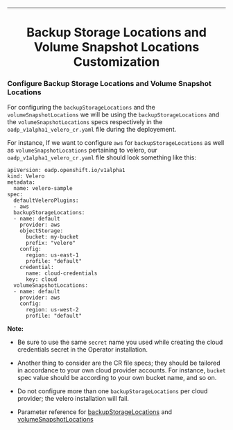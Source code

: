 <hr style="height:1px;border:none;color:#333;">
<h1 align="center">Backup Storage Locations and Volume Snapshot Locations Customization</h1>

### Configure Backup Storage Locations and Volume Snapshot Locations

For configuring the `backupStorageLocations` and the `volumeSnapshotLocations` 
we will be using the `backupStorageLocations` and the `volumeSnapshotLocations` 
specs respectively in the `oadp_v1alpha1_velero_cr.yaml` file during the deployement. 

For instance, If we want to configure `aws` for `backupStorageLocations` as 
well as `volumeSnapshotLocations` pertaining to velero, our 
`oadp_v1alpha1_velero_cr.yaml` file should look something like this:

```
apiVersion: oadp.openshift.io/v1alpha1
kind: Velero
metadata:
  name: velero-sample
spec:
  defaultVeleroPlugins:
  - aws
  backupStorageLocations:
  - name: default
    provider: aws
    objectStorage:
      bucket: my-bucket
      prefix: "velero"
    config:
      region: us-east-1
      profile: "default"
    credential:
      name: cloud-credentials
      key: cloud
  volumeSnapshotLocations:
  - name: default
    provider: aws
    config:
      region: us-west-2
      profile: "default"
```

<b>Note:</b> 
- Be sure to use the same `secret` name you used while creating the cloud 
credentials secret in the Operator installation.
- Another thing to consider are the CR file specs; they should be tailored in 
accordance to your own cloud provider accounts. 
For instance, `bucket` spec value should be according to your own bucket name, and so on.

- Do not configure more than one `backupStorageLocations` per cloud provider; 
the velero installation will fail.
- Parameter reference for [backupStorageLocations](https://velero.io/docs/main/api-types/backupstoragelocation/) 
and [volumeSnapshotLocations](https://velero.io/docs/main/api-types/volumesnapshotlocation/)

